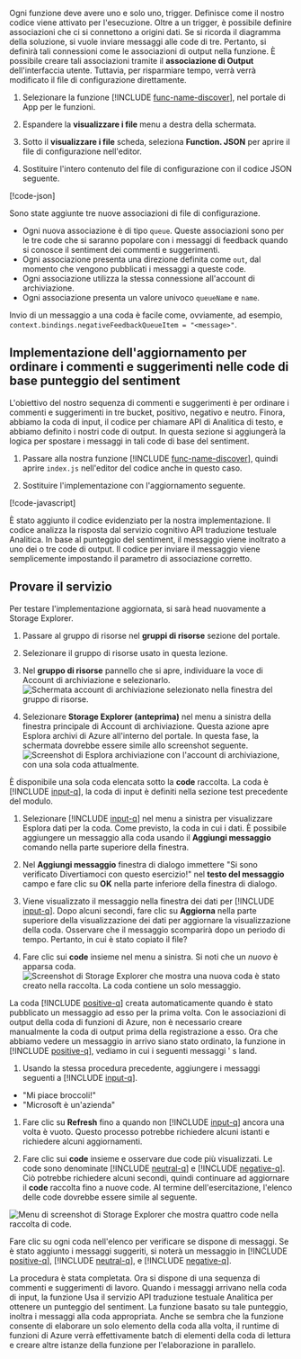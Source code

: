 Ogni funzione deve avere uno e solo uno, trigger. Definisce come il nostro codice viene attivato per l'esecuzione. Oltre a un trigger, è possibile definire associazioni che ci si connettono a origini dati. Se si ricorda il diagramma della soluzione, si vuole inviare messaggi alle code di tre. Pertanto, si definirà tali connessioni come le associazioni di output nella funzione. È possibile creare tali associazioni tramite il **associazione di Output** dell'interfaccia utente. Tuttavia, per risparmiare tempo, verrà verrà modificato il file di configurazione direttamente.

1. Selezionare la funzione [!INCLUDE [func-name-discover](./func-name-discover.md)], nel portale di App per le funzioni.

1. Espandere la **visualizzare i file** menu a destra della schermata.

1. Sotto il **visualizzare i file** scheda, seleziona **Function. JSON** per aprire il file di configurazione nell'editor.

1. Sostituire l'intero contenuto del file di configurazione con il codice JSON seguente.

[!code-json[](../code/function.json)]

Sono state aggiunte tre nuove associazioni di file di configurazione.

- Ogni nuova associazione è di tipo `queue`. Queste associazioni sono per le tre code che si saranno popolare con i messaggi di feedback quando si conosce il sentiment dei commenti e suggerimenti.
- Ogni associazione presenta una direzione definita come `out`, dal momento che vengono pubblicati i messaggi a queste code.
- Ogni associazione utilizza la stessa connessione all'account di archiviazione.
- Ogni associazione presenta un valore univoco `queueName` e `name`.

Invio di un messaggio a una coda è facile come, ovviamente, ad esempio, `context.bindings.negativeFeedbackQueueItem = "<message>"`.

## <a name="update-implementation-to-sort-feedback-into-queues-based-on-sentiment-score"></a>Implementazione dell'aggiornamento per ordinare i commenti e suggerimenti nelle code di base punteggio del sentiment

L'obiettivo del nostro sequenza di commenti e suggerimenti è per ordinare i commenti e suggerimenti in tre bucket, positivo, negativo e neutro. Finora, abbiamo la coda di input, il codice per chiamare API di Analitica di testo, e abbiamo definito i nostri code di output. In questa sezione si aggiungerà la logica per spostare i messaggi in tali code di base del sentiment.

1. Passare alla nostra funzione [!INCLUDE [func-name-discover](./func-name-discover.md)], quindi aprire `index.js` nell'editor del codice anche in questo caso.

1. Sostituire l'implementazione con l'aggiornamento seguente.

[!code-javascript[](../code/discover-sentiment+sort.js?highlight=25-48)]

È stato aggiunto il codice evidenziato per la nostra implementazione. Il codice analizza la risposta dal servizio cognitivo API traduzione testuale Analitica. In base al punteggio del sentiment, il messaggio viene inoltrato a uno dei o tre code di output. Il codice per inviare il messaggio viene semplicemente impostando il parametro di associazione corretto.

## <a name="try-it-out"></a>Provare il servizio

Per testare l'implementazione aggiornata, si sarà head nuovamente a Storage Explorer.

1. Passare al gruppo di risorse nel **gruppi di risorse** sezione del portale.

1. Selezionare il gruppo di risorse usato in questa lezione.

1. Nel **gruppo di risorse** pannello che si apre, individuare la voce di Account di archiviazione e selezionarlo.
    ![Schermata account di archiviazione selezionato nella finestra del gruppo di risorse.](../media/select-storage-account.png)

1. Selezionare **Storage Explorer (anteprima)** nel menu a sinistra della finestra principale di Account di archiviazione.  Questa azione apre Esplora archivi di Azure all'interno del portale. In questa fase, la schermata dovrebbe essere simile allo screenshot seguente.
    ![Screenshot di Esplora archiviazione con l'account di archiviazione, con una sola coda attualmente.](../media/storage-explorer-menu-inputq.png)

È disponibile una sola coda elencata sotto la **code** raccolta. La coda è [!INCLUDE [input-q](./q-name-input.md)], la coda di input è definiti nella sezione test precedente del modulo.

1. Selezionare [!INCLUDE [input-q](./q-name-input.md)] nel menu a sinistra per visualizzare Esplora dati per la coda. Come previsto, la coda in cui i dati. È possibile aggiungere un messaggio alla coda usando il **Aggiungi messaggio** comando nella parte superiore della finestra.

1. Nel **Aggiungi messaggio** finestra di dialogo immettere "Si sono verificato Divertiamoci con questo esercizio!" nel **testo del messaggio** campo e fare clic su **OK** nella parte inferiore della finestra di dialogo.

1. Viene visualizzato il messaggio nella finestra dei dati per [!INCLUDE [input-q](./q-name-input.md)]. Dopo alcuni secondi, fare clic su **Aggiorna** nella parte superiore della visualizzazione dei dati per aggiornare la visualizzazione della coda. Osservare che il messaggio scomparirà dopo un periodo di tempo. Pertanto, in cui è stato copiato il file?

1. Fare clic sui **code** insieme nel menu a sinistra. Si noti che un *nuovo* è apparsa coda.
    ![Screenshot di Storage Explorer che mostra una nuova coda è stato creato nella raccolta. La coda contiene un solo messaggio.](../media/sa-new-output-q.png)

La coda [!INCLUDE [positive-q](./q-name-positive.md)] creata automaticamente quando è stato pubblicato un messaggio ad esso per la prima volta. Con le associazioni di output della coda di funzioni di Azure, non è necessario creare manualmente la coda di output prima della registrazione a esso. Ora che abbiamo vedere un messaggio in arrivo siano stato ordinato, la funzione in [!INCLUDE [positive-q](./q-name-positive.md)], vediamo in cui i seguenti messaggi ' s land.

1. Usando la stessa procedura precedente, aggiungere i messaggi seguenti a [!INCLUDE [input-q](./q-name-input.md)].

- "Mi piace broccoli!"
- "Microsoft è un'azienda"

1. Fare clic su **Refresh** fino a quando non [!INCLUDE [input-q](./q-name-input.md)] ancora una volta è vuoto. Questo processo potrebbe richiedere alcuni istanti e richiedere alcuni aggiornamenti.

1. Fare clic sui **code** insieme e osservare due code più visualizzati. Le code sono denominate [!INCLUDE [neutral-q](./q-name-neutral.md)] e [!INCLUDE [negative-q](./q-name-negative.md)]. Ciò potrebbe richiedere alcuni secondi, quindi continuare ad aggiornare il **code** raccolta fino a nuove code. Al termine dell'esercitazione, l'elenco delle code dovrebbe essere simile al seguente.

![Menu di screenshot di Storage Explorer che mostra quattro code nella raccolta di code.](../media/sa-final-q-list.png)

Fare clic su ogni coda nell'elenco per verificare se dispone di messaggi. Se è stato aggiunto i messaggi suggeriti, si noterà un messaggio in [!INCLUDE [positive-q](./q-name-positive.md)], [!INCLUDE [neutral-q](./q-name-neutral.md)], e [!INCLUDE [negative-q](./q-name-negative.md)].

La procedura è stata completata. Ora si dispone di una sequenza di commenti e suggerimenti di lavoro. Quando i messaggi arrivano nella coda di input, la funzione Usa il servizio API traduzione testuale Analitica per ottenere un punteggio del sentiment. La funzione basato su tale punteggio, inoltra i messaggi alla coda appropriata. Anche se sembra che la funzione consente di elaborare un solo elemento della coda alla volta, il runtime di funzioni di Azure verrà effettivamente batch di elementi della coda di lettura e creare altre istanze della funzione per l'elaborazione in parallelo.